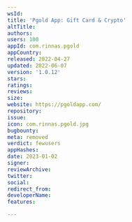 ```yaml
---
wsId: 
title: 'Pgold App: Gift Card & Crypto'
altTitle: 
authors: 
users: 100
appId: com.rinnas.pgold
appCountry: 
released: 2022-04-27
updated: 2022-06-07
version: '1.0.12'
stars: 
ratings: 
reviews: 
size: 
website: https://pgoldapp.com/
repository: 
issue: 
icon: com.rinnas.pgold.jpg
bugbounty: 
meta: removed
verdict: fewusers
appHashes: 
date: 2023-01-02
signer: 
reviewArchive: 
twitter: 
social: 
redirect_from: 
developerName: 
features: 

---
```


